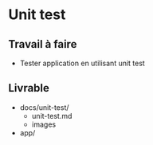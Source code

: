 # Unit test

## Travail à faire

- Tester application en utilisant unit test

## Livrable
- docs/unit-test/
  - unit-test.md
  - images 
- app/


